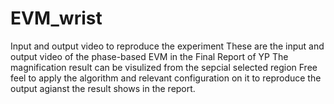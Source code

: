 # EVM_wrist
Input and output video to reproduce the experiment
These are the input and output video of the phase-based EVM in the Final Report of YP
The magnification result can be visulized from the sepcial selected region
Free feel to apply the algorithm and relevant configuration on it to reproduce the output agianst the result shows in the report.
